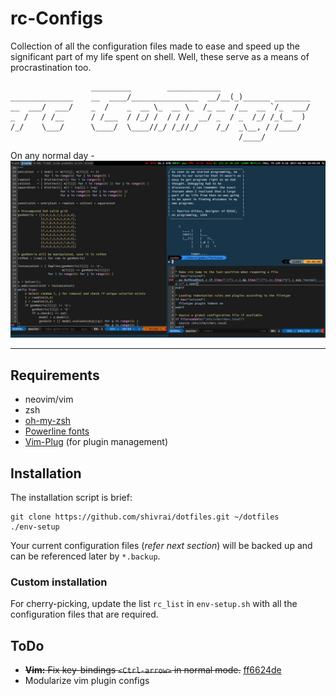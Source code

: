 # rc-Configs
Collection of all the configuration files made to ease and speed up the significant part of my life spent on shell. Well, these serve as a means of procrastination too.

```
                  _________        ____________
______________    __  ____/_______________  __/__(_)______ ________
__  ___/  ___/    _  /    _  __ \_  __ \_  /_ __  /__  __ `/_  ___/
_  /   / /__      / /___  / /_/ /  / / /  __/ _  / _  /_/ /_(__  )
/_/    \___/      \____/  \____//_/ /_//_/    /_/  _\__, / /____/
                                                   /____/
```

On any normal day - <br>
![Workspace-Selection](workspace-selection.jpg)

---

## Requirements
* neovim/vim
* zsh
* [oh-my-zsh](http://ohmyz.sh/)
* [Powerline fonts](https://github.com/powerline/fonts#powerline-fonts)
* [Vim-Plug](https://github.com/junegunn/vim-plug#installation) (for plugin management)

## Installation
The installation script is brief:
```
git clone https://github.com/shivrai/dotfiles.git ~/dotfiles
./env-setup
```
Your current configuration files (_refer next section_) will be backed up and can be referenced later by `*.backup`.

### Custom installation
For cherry-picking, update the list `rc_list` in `env-setup.sh` with all the configuration files that are required.

## ToDo
* ~~**Vim:** Fix key-bindings `<Ctrl-arrow>` in normal mode.~~ [ff6624de](https://github.com/shivrai/dotfiles/commit/ff6624debacbb7cd1b467f74f1c534c616164df9)
* Modularize vim plugin configs
